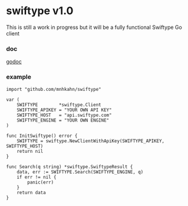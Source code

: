swiftype v1.0
========

This is still a work in progress but it will be a fully functional Swiftype Go client

### doc

[godoc](https://godoc.org/github.com/mnhkahn/swiftype)

### example

	import "github.com/mnhkahn/swiftype"

	var (
		SWIFTYPE        *swiftype.Client
		SWIFTYPE_APIKEY = "YOUR OWN API KEY"
		SWIFTYPE_HOST   = "api.swiftype.com"
		SWIFTYPE_ENGINE = "YOUR OWN ENGINE"
	)

	func InitSwiftype() error {
		SWIFTYPE = swiftype.NewClientWithApiKey(SWIFTYPE_APIKEY, SWIFTYPE_HOST)
		return nil
	}

	func Search(q string) *swiftype.SwiftypeResult {
		data, err := SWIFTYPE.Search(SWIFTYPE_ENGINE, q)
		if err != nil {
			panic(err)
		}
		return data
	}